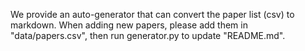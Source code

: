 We provide an auto-generator that can convert the paper list (csv) to markdown. 
When adding new papers, please add them in "data/papers.csv", then run generator.py to update "README.md".